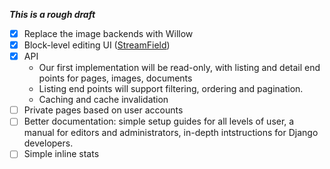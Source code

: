 ***This is a rough draft***

* [x] Replace the image backends with Willow
* [x] Block-level editing UI ([StreamField](https://github.com/torchbox/wagtail/issues/823))
* [x] API
    - Our first implementation will be read-only, with listing and detail end points for pages, images, documents 
    - Listing end points will support filtering, ordering and pagination.
    - Caching and cache invalidation
* [ ] Private pages based on user accounts
* [ ] Better documentation: simple setup guides for all levels of user, a manual for editors and administrators, in-depth intstructions for Django developers.
* [ ] Simple inline stats